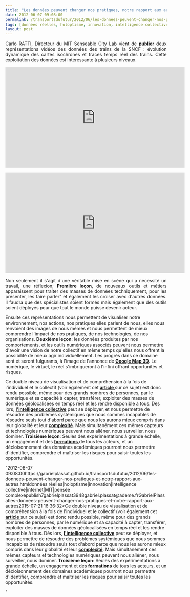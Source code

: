 ```yaml
---
title: "Les données peuvent changer nos pratiques, notre rapport aux autres et initier une nouvelle forme d'intelligence collective"
date: 2012-06-07 09:08:00
permalink: /transportsdufutur/2012/06/les-donnees-peuvent-changer-nos-pratiques-et-notre-rapport-aux-autres.html
tags: [données réelles, holoptisme, innovation, intelligence collective, internet, MIT, pensée complexe]
layout: post
---
```


<p style="text-align: justify;">Carlo RATTI, Directeur du MIT Senseable City Lab vient de <a href="http://ht.ly/bnLSy" target="_blank"><strong>publier</strong></a> deux représentations vidéos des données des trains de la SNCF : évolution dynamique des cartes isochrones et traces temps réel des trains. Cette exploitation des données est intéressante à plusieurs niveaux.</p> <p><iframe frameborder="0" height="315" src="http://www.youtube.com/embed/bGyfuSlYWa0" width="560"></iframe></p>   <!--more-->   <p><iframe frameborder="0" height="315" src="http://www.youtube.com/embed/I17_nuPiJI4" width="560"></iframe></p> <p style="text-align: justify;">Non seulement il s'agit d'une véritable mise en scène qui a nécessité un travail, une réflexion; <strong>Première leçon</strong>, de nouveaux outils et métiers apparaissent pour traiter des masses de données techniquement, pour les présenter, les faire parler" et également les croiser avec d'autres données. Il faudra que des spécialistes soient formés mais également que des outils soient déployés pour que tout le monde puisse devenir acteur.</p> <p style=""text-align: justify>Ensuite ces représentations nous permettent de visualiser notre environnement, nos actions, nos pratiques elles parlent de nous, elles nous renvoient des images de nous mêmes et nous permettent de mieux comprendre l'impact de nos pratiques, de nos technologies, de nos organisations. <strong>Deuxième leçon</strong>: les données produites par nos comportements, et les outils numériques associés peuvent nous permettre d'avoir une vision de notre collectif en même temps qu'elles nous offrent la possibilité de mieux agir individuellement. Les progrès dans ce domaine sont et seront fulgurants, à l'image de l'annonce de <a href=""http://googleblog.blogspot.fr/2012/06/never-ending-quest-for-perfect-map.html"" target=""_blank""><strong>Google Map 3D</strong></a>. Le numérique, le virtuel, le réel s'imbriqueront à l'infini offrant opportunités et risques.</p> <p style=""text-align: justify>Ce double niveau de visualisation et de compréhension à la fois de l'individuel et le collectif (voir également cet <a href="https://gabrielplassat.github.io/transportsdufutur/2012/01/le-nouveau-monde-2012-nm2012-arrive-il-va-en-surprendre-plus-dun.html"" target=""_blank""><strong>article</strong> </a>sur ce sujet) est donc rendu possible, même pour des grands nombres de personnes, par le numérique et sa capacité à capter, transférer, exploiter des masses de données géolocalisées en temps réel et les rendre disponible à tous. Dès lors, <a href="https://gabrielplassat.github.io/transportsdufutur/2011/09/transports-mobilites-quelles-sont-les-5-innovations-qui-peuvent-changer-les-comportements.html"" target=""_blank""><strong>l'intelligence collective</strong></a> peut se déployer, et nous permettre de résoudre des problèmes systémiques que nous sommes incapables de résoudre seuls tout d'abord parce que nous les aurons mieux compris dans leur globalité et leur <a href="https://gabrielplassat.github.io/transportsdufutur/2011/04/metanote-tdf-11-transports-mobilites-introduction-a-la-pensee-complexe.html"" target=""_blank""><strong>complexité</strong></a>. Mais simultanément ces mêmes capteurs et technologies numériques peuvent nous aliéner, nous surveiller, nous dominer. <strong>Troisième leçon</strong>: Seules des expérimentations à grande échelle, un engagement et des <a href=""http://www.amazon.fr/Les-10-commandements-l%C3%A8re-numerique/dp/2916571655"" target=""_blank""><strong>formations</strong> </a>de tous les acteurs, et un décloisonnement des domaines académiques pourront nous permettre d'identifier, comprendre et maîtriser les risques pour saisir toutes les opportunités.</p>"2012-06-07 09:08:00https://gabrielplassat.github.io/transportsdufutur/2012/06/les-donnees-peuvent-changer-nos-pratiques-et-notre-rapport-aux-autres.htmldonnées réelles|holoptisme|innovation|intelligence collective|internet|MIT|pensée complexepublish7gabrielplassat3948gabriel.plassat@ademe.frGabrielPlassatles-donnees-peuvent-changer-nos-pratiques-et-notre-rapport-aux-autres2015-07-21 16:36:32>Ce double niveau de visualisation et de compréhension à la fois de l'individuel et le collectif (voir également cet <a href="https://gabrielplassat.github.io/transportsdufutur/2012/01/le-nouveau-monde-2012-nm2012-arrive-il-va-en-surprendre-plus-dun.html"" target=""_blank""><strong>article</strong> </a>sur ce sujet) est donc rendu possible, même pour des grands nombres de personnes, par le numérique et sa capacité à capter, transférer, exploiter des masses de données géolocalisées en temps réel et les rendre disponible à tous. Dès lors, <a href="https://gabrielplassat.github.io/transportsdufutur/2011/09/transports-mobilites-quelles-sont-les-5-innovations-qui-peuvent-changer-les-comportements.html"" target=""_blank""><strong>l'intelligence collective</strong></a> peut se déployer, et nous permettre de résoudre des problèmes systémiques que nous sommes incapables de résoudre seuls tout d'abord parce que nous les aurons mieux compris dans leur globalité et leur <a href="https://gabrielplassat.github.io/transportsdufutur/2011/04/metanote-tdf-11-transports-mobilites-introduction-a-la-pensee-complexe.html"" target=""_blank""><strong>complexité</strong></a>. Mais simultanément ces mêmes capteurs et technologies numériques peuvent nous aliéner, nous surveiller, nous dominer. <strong>Troisième leçon</strong>: Seules des expérimentations à grande échelle, un engagement et des <a href=""http://www.amazon.fr/Les-10-commandements-l%C3%A8re-numerique/dp/2916571655"" target=""_blank""><strong>formations</strong> </a>de tous les acteurs, et un décloisonnement des domaines académiques pourront nous permettre d'identifier, comprendre et maîtriser les risques pour saisir toutes les opportunités.</p>"
